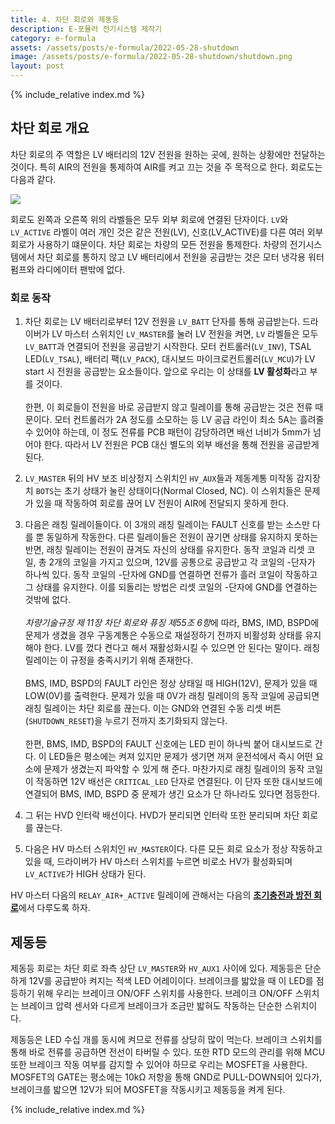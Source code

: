 ```yaml
---
title: 4. 차단 회로와 제동등
description: E-포뮬러 전기시스템 제작기
category: e-formula
assets: /assets/posts/e-formula/2022-05-28-shutdown
image: /assets/posts/e-formula/2022-05-28-shutdown/shutdown.png
layout: post
---
```


{% include_relative index.md %}

## 차단 회로 개요
차단 회로의 주 역할은 LV 배터리의 12V 전원을 원하는 곳에, 원하는 상황에만 전달하는 것이다. 특히 AIR의 전원을 통제하여 AIR를 켜고 끄는 것을 주 목적으로 한다. 회로도는 다음과 같다.

<div class='center'><img src='{{ page.image }}'></div>

회로도 왼쪽과 오른쪽 위의 라벨들은 모두 외부 회로에 연결된 단자이다. `LV`와 `LV_ACTIVE` 라벨이 여러 개인 것은 같은 전원(LV), 신호(LV_ACTIVE)를 다른 여러 외부 회로가 사용하기 떄문이다. 차단 회로는 차량의 모든 전원을 통제한다. 차량의 전기시스템에서 차단 회로를 통하지 않고 LV 배터리에서 전원을 공급받는 것은 모터 냉각용 워터펌프와 라디에이터 팬밖에 없다.

### 회로 동작
1. 차단 회로는 LV 배터리로부터 12V 전원을 `LV_BATT` 단자를 통해 공급받는다. 드라이버가 LV 마스터 스위치인 `LV_MASTER`를 눌러 LV 전원을 켜면, `LV` 라벨들은 모두 `LV_BATT`과 연결되어 전원을 공급받기 시작한다. 모터 컨트롤러(`LV_INV`), TSAL LED(`LV_TSAL`), 배터리 팩(`LV_PACK`), 대시보드 마이크로컨트롤러(`LV_MCU`)가 LV start 시 전원을 공급받는 요소들이다. 앞으로 우리는 이 상태를 **LV 활성화**라고 부를 것이다.<br><br>한편, 이 회로들이 전원을 바로 공급받지 않고 릴레이를 통해 공급받는 것은 전류 때문이다. 모터 컨트롤러가 2A 정도를 소모하는 등 LV 공급 라인이 최소 5A는 흘려줄 수 있어야 하는데, 이 정도 전류를 PCB 패턴이 감당하려면 배선 너비가 5mm가 넘어야 한다. 따라서 LV 전원은 PCB 대신 별도의 외부 배선을 통해 전원을 공급받게 된다.

1. `LV_MASTER` 뒤의 HV 보조 비상정지 스위치인 `HV_AUX`들과 제동계통 미작동 감지장치 `BOTS`는 초기 상태가 눌린 상태이다(Normal Closed, NC). 이 스위치들은 문제가 있을 때 작동하여 회로를 끊어 LV 전원이 AIR에 전달되지 못하게 한다.

1. 다음은 래칭 릴레이들이다. 이 3개의 래칭 릴레이는 FAULT 신호를 받는 소스만 다를 뿐 동일하게 작동한다. 다른 릴레이들은 전원이 끊기면 상태를 유지하지 못하는 반면, 래칭 릴레이는 전원이 끊겨도 자신의 상태를 유지한다. 동작 코일과 리셋 코일, 총 2개의 코일을 가지고 있으며, 12V를 공통으로 공급받고 각 코일의 -단자가 하나씩 있다. 동작 코일의 -단자에 GND를 연결하면 전류가 흘러 코일이 작동하고 그 상태를 유지한다. 이를 되돌리는 방법은 리셋 코일의 -단자에 GND를 연결하는 것밖에 없다.  <br><br>
*차량기술규정 제 11장 차단 회로와 퓨징 제55조 6항*에 따라, BMS, IMD, BSPD에 문제가 생겼을 경우 구동계통은 수동으로 재설정하기 전까지 비활성화 상태를 유지해야 한다. LV를 껐다 켠다고 해서 재활성화시킬 수 있으면 안 된다는 말이다. 래칭 릴레이는 이 규정을 충족시키기 위해 존재한다.  <br><br>
BMS, IMD, BSPD의 FAULT 라인은 정상 상태일 때 HIGH(12V), 문제가 있을 때 LOW(0V)를 출력한다. 문제가 있을 때 0V가 래칭 릴레이의 동작 코일에 공급되면 래칭 릴레이는 차단 회로를 끊는다. 이는 GND와 연결된 수동 리셋 버튼(`SHUTDOWN_RESET`)을 누르기 전까지 초기화되지 않는다.  <br><br>
한편, BMS, IMD, BSPD의 FAULT 신호에는 LED 핀이 하나씩 붙어 대시보드로 간다. 이 LED들은 평소에는 켜져 있지만 문제가 생기면 꺼져 운전석에서 즉시 어떤 요소에 문제가 생겼는지 파악할 수 있게 해 준다. 마찬가지로 래칭 릴레이의 동작 코일이 작동하면 12V 배선은 `CRITICAL_LED` 단자로 연결된다. 이 단자 또한 대시보드에 연결되어 BMS, IMD, BSPD 중 문제가 생긴 요소가 단 하나라도 있다면 점등한다.

1. 그 뒤는 HVD 인터락 배선이다. HVD가 분리되면 인터락 또한 분리되며 차단 회로를 끊는다.

1. 다음은 HV 마스터 스위치인 `HV_MASTER`이다. 다른 모든 회로 요소가 정상 작동하고 있을 때, 드라이버가 HV 마스터 스위치를 누르면 비로소 HV가 활성화되며 `LV_ACTIVE`가 HIGH 상태가 된다.

HV 마스터 다음의 `RELAY_AIR+_ACTIVE` 릴레이에 관해서는 다음의 <a style='font-weight: bold' href="https://luftaquila.io/blog/e-formula/precharge-discharge/">초기충전과 방전 회로</a>에서 다루도록 하자.


## 제동등
제동등 회로는 차단 회로 좌측 상단 `LV_MASTER`와 `HV_AUX1` 사이에 있다. 제동등은 단순하게 12V를 공급받아 켜지는 적색 LED 어레이이다. 브레이크를 밟았을 때 이 LED를 점등하기 위해 우리는 브레이크 ON/OFF 스위치를 사용한다. 브레이크 ON/OFF 스위치는 브레이크 압력 센서와 다르게 브레이크가 조금만 밟혀도 작동하는 단순한 스위치이다.

제동등은 LED 수십 개를 동시에 켜므로 전류를 상당히 많이 먹는다. 브레이크 스위치를 통해 바로 전류를 공급하면 전선이 타버릴 수 있다. 또한 RTD 모드의 관리를 위해 MCU 또한 브레이크 작동 여부를 감지할 수 있어야 하므로 우리는 MOSFET을 사용한다. MOSFET의 GATE는 평소에는 10kΩ 저항을 통해 GND로 PULL-DOWN되어 있다가, 브레이크를 밟으면 12V가 되어 MOSFET을 작동시키고 제동등을 켜게 된다.

{% include_relative index.md %}